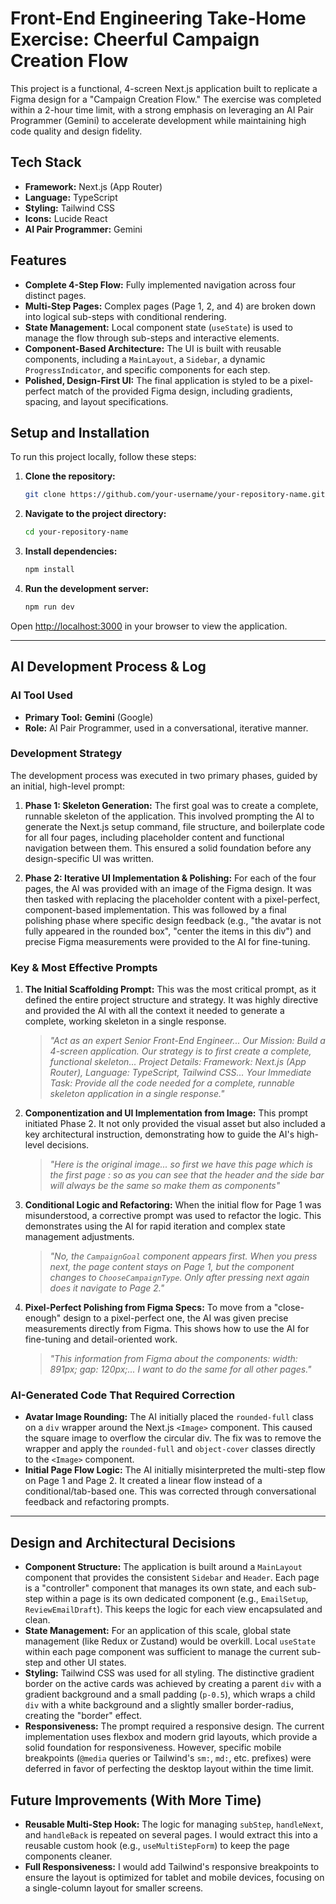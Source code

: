 # Front-End Engineering Take-Home Exercise: Cheerful Campaign Creation Flow

This project is a functional, 4-screen Next.js application built to replicate a Figma design for a "Campaign Creation Flow." The exercise was completed within a 2-hour time limit, with a strong emphasis on leveraging an AI Pair Programmer (Gemini) to accelerate development while maintaining high code quality and design fidelity.

## Tech Stack

-   **Framework:** Next.js (App Router)
-   **Language:** TypeScript
-   **Styling:** Tailwind CSS
-   **Icons:** Lucide React
-   **AI Pair Programmer:** Gemini

## Features

-   **Complete 4-Step Flow:** Fully implemented navigation across four distinct pages.
-   **Multi-Step Pages:** Complex pages (Page 1, 2, and 4) are broken down into logical sub-steps with conditional rendering.
-   **State Management:** Local component state (`useState`) is used to manage the flow through sub-steps and interactive elements.
-   **Component-Based Architecture:** The UI is built with reusable components, including a `MainLayout`, a `Sidebar`, a dynamic `ProgressIndicator`, and specific components for each step.
-   **Polished, Design-First UI:** The final application is styled to be a pixel-perfect match of the provided Figma design, including gradients, spacing, and layout specifications.

## Setup and Installation

To run this project locally, follow these steps:

1.  **Clone the repository:**
    ```bash
    git clone https://github.com/your-username/your-repository-name.git
    ```

2.  **Navigate to the project directory:**
    ```bash
    cd your-repository-name
    ```

3.  **Install dependencies:**
    ```bash
    npm install
    ```

4.  **Run the development server:**
    ```bash
    npm run dev
    ```

Open [http://localhost:3000](http://localhost:3000) in your browser to view the application.

---

## AI Development Process & Log

### AI Tool Used

-   **Primary Tool:** **Gemini** (Google)
-   **Role:** AI Pair Programmer, used in a conversational, iterative manner.

### Development Strategy

The development process was executed in two primary phases, guided by an initial, high-level prompt:

1.  **Phase 1: Skeleton Generation:** The first goal was to create a complete, runnable skeleton of the application. This involved prompting the AI to generate the Next.js setup command, file structure, and boilerplate code for all four pages, including placeholder content and functional navigation between them. This ensured a solid foundation before any design-specific UI was written.

2.  **Phase 2: Iterative UI Implementation & Polishing:** For each of the four pages, the AI was provided with an image of the Figma design. It was then tasked with replacing the placeholder content with a pixel-perfect, component-based implementation. This was followed by a final polishing phase where specific design feedback (e.g., "the avatar is not fully appeared in the rounded box", "center the items in this div") and precise Figma measurements were provided to the AI for fine-tuning.

### Key & Most Effective Prompts

1.  **The Initial Scaffolding Prompt:** This was the most critical prompt, as it defined the entire project structure and strategy. It was highly directive and provided the AI with all the context it needed to generate a complete, working skeleton in a single response.
    > *"Act as an expert Senior Front-End Engineer... Our Mission: Build a 4-screen application. Our strategy is to first create a complete, functional skeleton... Project Details: Framework: Next.js (App Router), Language: TypeScript, Tailwind CSS... Your Immediate Task: Provide all the code needed for a complete, runnable skeleton application in a single response."*

2.  **Componentization and UI Implementation from Image:** This prompt initiated Phase 2. It not only provided the visual asset but also included a key architectural instruction, demonstrating how to guide the AI's high-level decisions.
    > *"Here is the original image... so first we have this page which is the first page : so as you can see that the header and the side bar will always be the same so make them as components"*

3.  **Conditional Logic and Refactoring:** When the initial flow for Page 1 was misunderstood, a corrective prompt was used to refactor the logic. This demonstrates using the AI for rapid iteration and complex state management adjustments.
    > *"No, the `CampaignGoal` component appears first. When you press next, the page content stays on Page 1, but the component changes to `ChooseCampaignType`. Only after pressing next *again* does it navigate to Page 2."*

4.  **Pixel-Perfect Polishing from Figma Specs:** To move from a "close-enough" design to a pixel-perfect one, the AI was given precise measurements directly from Figma. This shows how to use the AI for fine-tuning and detail-oriented work.
    > *"This information from Figma about the components: width: 891px; gap: 120px;... I want to do the same for all other pages."*

### AI-Generated Code That Required Correction

-   **Avatar Image Rounding:** The AI initially placed the `rounded-full` class on a `div` wrapper around the Next.js `<Image>` component. This caused the square image to overflow the circular div. The fix was to remove the wrapper and apply the `rounded-full` and `object-cover` classes directly to the `<Image>` component.
-   **Initial Page Flow Logic:** The AI initially misinterpreted the multi-step flow on Page 1 and Page 2. It created a linear flow instead of a conditional/tab-based one. This was corrected through conversational feedback and refactoring prompts.

---

## Design and Architectural Decisions

-   **Component Structure:** The application is built around a `MainLayout` component that provides the consistent `Sidebar` and `Header`. Each page is a "controller" component that manages its own state, and each sub-step within a page is its own dedicated component (e.g., `EmailSetup`, `ReviewEmailDraft`). This keeps the logic for each view encapsulated and clean.
-   **State Management:** For an application of this scale, global state management (like Redux or Zustand) would be overkill. Local `useState` within each page component was sufficient to manage the current sub-step and other UI states.
-   **Styling:** Tailwind CSS was used for all styling. The distinctive gradient border on the active cards was achieved by creating a parent `div` with a gradient background and a small padding (`p-0.5`), which wraps a child `div` with a white background and a slightly smaller border-radius, creating the "border" effect.
-   **Responsiveness:** The prompt required a responsive design. The current implementation uses flexbox and modern grid layouts, which provide a solid foundation for responsiveness. However, specific mobile breakpoints (`@media` queries or Tailwind's `sm:`, `md:`, etc. prefixes) were deferred in favor of perfecting the desktop layout within the time limit.

## Future Improvements (With More Time)

-   **Reusable Multi-Step Hook:** The logic for managing `subStep`, `handleNext`, and `handleBack` is repeated on several pages. I would extract this into a reusable custom hook (e.g., `useMultiStepForm`) to keep the page components cleaner.
-   **Full Responsiveness:** I would add Tailwind's responsive breakpoints to ensure the layout is optimized for tablet and mobile devices, focusing on a single-column layout for smaller screens.
